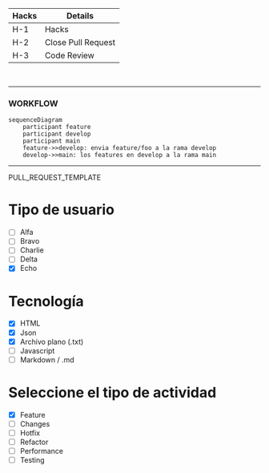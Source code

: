 | Hacks | Details            |
| ----- | ------------------ |
| H-1   | Hacks              |
| H-2   | Close Pull Request |
| H-3   | Code Review        |

<br/>

---

### WORKFLOW

```mermaid
sequenceDiagram
    participant feature
    participant develop
    participant main
    feature->>develop: envia feature/foo a la rama develop
    develop->>main: los features en develop a la rama main
```

---

PULL_REQUEST_TEMPLATE

# Tipo de usuario

- [ ] Alfa
- [ ] Bravo
- [ ] Charlie
- [ ] Delta
- [x] Echo

# Tecnología

- [x] HTML
- [x] Json
- [x] Archivo plano (.txt)
- [ ] Javascript
- [ ] Markdown / .md

# Seleccione el tipo de actividad

- [x] Feature
- [ ] Changes
- [ ] Hotfix
- [ ] Refactor
- [ ] Performance
- [ ] Testing
